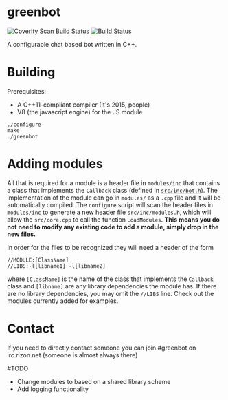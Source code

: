 # greenbot
[![Coverity Scan Build Status](https://scan.coverity.com/projects/5556/badge.svg)](https://scan.coverity.com/projects/5556) [![Build Status](https://travis-ci.org/greenbagels/greenbot.svg?branch=travisci)](https://travis-ci.org/greenbagels/greenbot)

A configurable chat based bot written in C++.

# Building
Prerequisites:
- A C++11-compliant compiler (It's 2015, people)
- V8 (the javascript engine) for the JS module

```
./configure
make
./greenbot
```
# Adding modules
All that is required for a module is a header file in `modules/inc` that contains a class that implements the `Callback` class (defined in [`src/inc/bot.h`](https://github.com/GreenBagels/greenbot/blob/master/src/inc/bot.h#L7-L20)).  The implementation of the module can go in `modules/` as a `.cpp` file and it will be automatically compiled.  The `configure` script will scan the header files in `modules/inc` to generate a new header file `src/inc/modules.h`, which will allow the `src/core.cpp` to call the function `LoadModules`.  **This means you do not need to modify any existing code to add a module, simply drop in the new files.**

In order for the files to be recognized they will need a header of the form
```
//MODULE:[ClassName]
//LIBS:-l[libname1] -l[libname2]
```
where `[ClassName]` is the name of the class that implements the `Callback` class and `[libname]` are any library dependencies the module has.  If there are no library dependencies, you may omit the `//LIBS` line.  Check out the modules currently added for examples.

# Contact
If you need to directly contact someone you can join #greenbot on irc.rizon.net (someone is almost always there)

#TODO
- Change modules to based on a shared library scheme
- Add logging functionality
